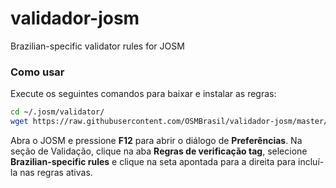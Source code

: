validador-josm
==============

Brazilian-specific validator rules for JOSM

### Como usar

Execute os seguintes comandos para baixar e instalar as regras:

```bash
cd ~/.josm/validator/
wget https://raw.githubusercontent.com/OSMBrasil/validador-josm/master/Rules_Brazilian-Specific.validator.mapcss
```

Abra o JOSM e pressione **F12** para abrir o diálogo de **Preferências**. Na seção de Validação, clique na aba **Regras de verificação tag**, selecione **Brazilian-specific rules** e clique na seta apontada para a direita para incluí-la nas regras ativas.
